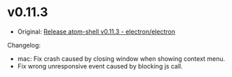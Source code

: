 # v0.11.3

* Original: [Release atom-shell v0.11.3 - electron/electron](https://github.com/electron/electron/releases/tag/v0.11.3)

Changelog:

* mac: Fix crash caused by closing window when showing context menu.
* Fix wrong unresponsive event caused by blocking js call.
